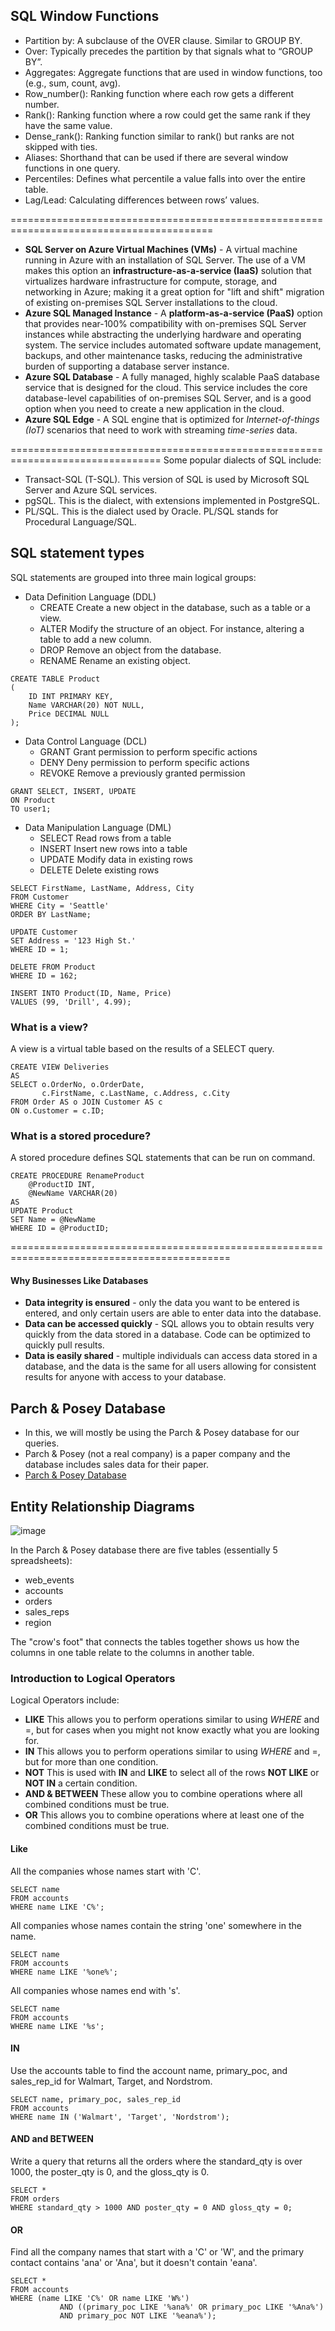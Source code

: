 ## SQL Window Functions
- Partition by: A subclause of the OVER clause. Similar to GROUP BY.
- Over: Typically precedes the partition by that signals what to “GROUP BY”.
- Aggregates: Aggregate functions that are used in window functions, too (e.g., sum, count, avg).
- Row_number(): Ranking function where each row gets a different number.
- Rank(): Ranking function where a row could get the same rank if they have the same value.
- Dense_rank(): Ranking function similar to rank() but ranks are not skipped with ties.
- Aliases: Shorthand that can be used if there are several window functions in one query.
- Percentiles: Defines what percentile a value falls into over the entire table.
- Lag/Lead: Calculating differences between rows’ values.

=========================================================================================

- **SQL Server on Azure Virtual Machines (VMs)** - A virtual machine running in Azure with an installation of SQL Server. The use of a VM makes this option an **infrastructure-as-a-service (IaaS)** solution that virtualizes hardware infrastructure for compute, storage, and networking in Azure; making it a great option for "lift and shift" migration of existing on-premises SQL Server installations to the cloud.
- **Azure SQL Managed Instance** - A **platform-as-a-service (PaaS)** option that provides near-100% compatibility with on-premises SQL Server instances while abstracting the underlying hardware and operating system. The service includes automated software update management, backups, and other maintenance tasks, reducing the administrative burden of supporting a database server instance.
- **Azure SQL Database** - A fully managed, highly scalable PaaS database service that is designed for the cloud. This service includes the core database-level capabilities of on-premises SQL Server, and is a good option when you need to create a new application in the cloud.
- **Azure SQL Edge** - A SQL engine that is optimized for *Internet-of-things (IoT)* scenarios that need to work with streaming *time-series* data.

================================================================================
Some popular dialects of SQL include:
- Transact-SQL (T-SQL). This version of SQL is used by Microsoft SQL Server and Azure SQL services.
- pgSQL. This is the dialect, with extensions implemented in PostgreSQL.
- PL/SQL. This is the dialect used by Oracle. PL/SQL stands for Procedural Language/SQL.

## SQL statement types
SQL statements are grouped into three main logical groups:

- Data Definition Language (DDL)
     - CREATE Create a new object in the database, such as a table or a view.
     - ALTER Modify the structure of an object. For instance, altering a table to add a new column.
     - DROP Remove an object from the database.
     - RENAME Rename an existing object.

```
CREATE TABLE Product
(
    ID INT PRIMARY KEY,
    Name VARCHAR(20) NOT NULL,
    Price DECIMAL NULL
);
```
- Data Control Language (DCL)
     - GRANT	Grant permission to perform specific actions
     - DENY	Deny permission to perform specific actions
     - REVOKE	Remove a previously granted permission
 ```
 GRANT SELECT, INSERT, UPDATE
ON Product
TO user1;
```
- Data Manipulation Language (DML)
     - SELECT	Read rows from a table
     - INSERT	Insert new rows into a table
     - UPDATE	Modify data in existing rows
     - DELETE	Delete existing rows
 ```
 SELECT FirstName, LastName, Address, City
FROM Customer
WHERE City = 'Seattle'
ORDER BY LastName;

UPDATE Customer
SET Address = '123 High St.'
WHERE ID = 1;

DELETE FROM Product
WHERE ID = 162;

INSERT INTO Product(ID, Name, Price)
VALUES (99, 'Drill', 4.99);
```
### What is a view?
A view is a virtual table based on the results of a SELECT query. 
```
CREATE VIEW Deliveries
AS
SELECT o.OrderNo, o.OrderDate,
       c.FirstName, c.LastName, c.Address, c.City
FROM Order AS o JOIN Customer AS c
ON o.Customer = c.ID;
```
### What is a stored procedure?
A stored procedure defines SQL statements that can be run on command.
```
CREATE PROCEDURE RenameProduct
	@ProductID INT,
	@NewName VARCHAR(20)
AS
UPDATE Product
SET Name = @NewName
WHERE ID = @ProductID;
```


============================================================================================
#### Why Businesses Like Databases
- **Data integrity is ensured** - only the data you want to be entered is entered, and only certain users are able to enter data into the database.
- **Data can be accessed quickly** - SQL allows you to obtain results very quickly from the data stored in a database. Code can be optimized to quickly pull results.
- **Data is easily shared** - multiple individuals can access data stored in a database, and the data is the same for all users allowing for consistent results for anyone with access to your database.

## Parch & Posey Database
- In this, we will mostly be using the Parch & Posey database for our queries.
- Parch & Posey (not a real company) is a paper company and the database includes sales data for their paper.
- [Parch & Posey Database
](https://video.udacity-data.com/topher/2020/May/5eb5533b_parch-and-posey/parch-and-posey.sql)

## Entity Relationship Diagrams
![image](https://user-images.githubusercontent.com/92245436/208279091-e73e77ec-2708-4e47-bd29-d359f56d099a.png)

In the Parch & Posey database there are five tables (essentially 5 spreadsheets):

- web_events
- accounts
- orders
- sales_reps
- region

The "crow's foot" that connects the tables together shows us how the columns in one table relate to the columns in another table. 

### Introduction to Logical Operators
Logical Operators include:
- **LIKE** This allows you to perform operations similar to using *WHERE* and =, but for cases when you might not know exactly what you are looking for.
- **IN** This allows you to perform operations similar to using *WHERE* and =, but for more than one condition.
- **NOT** This is used with **IN** and **LIKE** to select all of the rows **NOT LIKE** or **NOT IN** a certain condition.
- **AND & BETWEEN** These allow you to combine operations where all combined conditions must be true.
- **OR** This allows you to combine operations where at least one of the combined conditions must be true.

#### Like
All the companies whose names start with 'C'.
```
SELECT name
FROM accounts
WHERE name LIKE 'C%';
```
All companies whose names contain the string 'one' somewhere in the name.
```
SELECT name
FROM accounts
WHERE name LIKE '%one%';
```
All companies whose names end with 's'.
```
SELECT name
FROM accounts
WHERE name LIKE '%s';
```

#### IN 
Use the accounts table to find the account name, primary_poc, and sales_rep_id for Walmart, Target, and Nordstrom.
```
SELECT name, primary_poc, sales_rep_id
FROM accounts
WHERE name IN ('Walmart', 'Target', 'Nordstrom');
```
#### AND and BETWEEN
Write a query that returns all the orders where the standard_qty is over 1000, the poster_qty is 0, and the gloss_qty is 0.
```
SELECT *
FROM orders
WHERE standard_qty > 1000 AND poster_qty = 0 AND gloss_qty = 0;
```
#### OR
Find all the company names that start with a 'C' or 'W', and the primary contact contains 'ana' or 'Ana', but it doesn't contain 'eana'.
```
SELECT *
FROM accounts
WHERE (name LIKE 'C%' OR name LIKE 'W%') 
           AND ((primary_poc LIKE '%ana%' OR primary_poc LIKE '%Ana%') 
           AND primary_poc NOT LIKE '%eana%');
```
